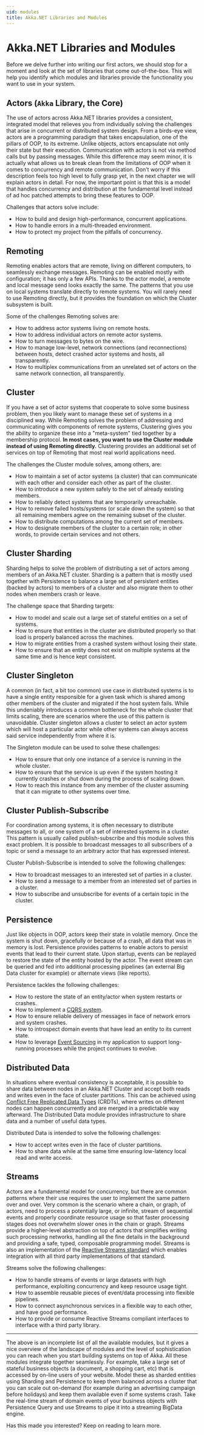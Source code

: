 ```yaml
---
uid: modules
title: Akka.NET Libraries and Modules
---
```

# Akka.NET Libraries and Modules

Before we delve further into writing our first actors, we should stop for a moment and look at the set of libraries
that come out-of-the-box. This will help you identify which modules and libraries provide the functionality you
want to use in your system.

## Actors (`Akka` Library, the Core)

The use of actors across Akka.NET libraries provides a consistent, integrated model that relieves you from individually
solving the challenges that arise in concurrent or distributed system design. From a birds-eye view,
actors are a programming paradigm that takes encapsulation, one of the pillars of OOP, to its extreme.
Unlike objects, actors encapsulate not only their
state but their execution. Communication with actors is not via method calls but by passing messages. While this
difference may seem minor, it is actually what allows us to break clean from the limitations of OOP when it
comes to concurrency and remote communication. Don’t worry if this description feels too high level to fully grasp
yet, in the next chapter we will explain actors in detail. For now, the important point is that this is a model that
handles concurrency and distribution at the fundamental level instead of ad hoc patched attempts to bring these
features to OOP.

Challenges that actors solve include:

* How to build and design high-performance, concurrent applications.
* How to handle errors in a multi-threaded environment.
* How to protect my project from the pitfalls of concurrency.

## Remoting

Remoting enables actors that are remote, living on different computers, to seamlessly exchange messages.
Remoting can be enabled mostly with configuration; it has only a few APIs. Thanks to the actor model,
a remote and local message send looks exactly the same. The patterns that you use on local systems translate
directly to remote systems. You will rarely need to use Remoting directly, but it provides the foundation on
which the Cluster subsystem is built.

Some of the challenges Remoting solves are:

* How to address actor systems living on remote hosts.
* How to address individual actors on remote actor systems.
* How to turn messages to bytes on the wire.
* How to manage low-level, network connections (and reconnections) between hosts, detect crashed actor systems and hosts,
  all transparently.
* How to multiplex communications from an unrelated set of actors on the same network connection, all transparently.

## Cluster

If you have a set of actor systems that cooperate to solve some business problem, then you likely want to manage these set of
systems in a disciplined way. While Remoting solves the problem of addressing and communicating with components of
remote systems, Clustering gives you the ability to organize these into a "meta-system" tied together by a membership
protocol. **In most cases, you want to use the Cluster module instead of using Remoting directly.**
Clustering provides an additional set of services on top of Remoting that most real world applications need.

The challenges the Cluster module solves, among others, are:

* How to maintain a set of actor systems (a cluster) that can communicate with each other and consider each other as part of the cluster.
* How to introduce a new system safely to the set of already existing members.
* How to reliably detect systems that are temporarily unreachable.
* How to remove failed hosts/systems (or scale down the system) so that all remaining members agree on the remaining subset of the cluster.
* How to distribute computations among the current set of members.
* How to designate members of the cluster to a certain role; in other words, to provide certain services and not others.

## Cluster Sharding

Sharding helps to solve the problem of distributing a set of actors among members of an Akka.NET cluster.
Sharding is a pattern that is mostly used together with Persistence to balance a large set of persistent entities
(backed by actors) to members of a cluster and also migrate them to other nodes when members crash or leave.

The challenge space that Sharding targets:

* How to model and scale out a large set of stateful entities on a set of systems.
* How to ensure that entities in the cluster are distributed properly so that load is properly balanced across the machines.
* How to migrate entities from a crashed system without losing their state.
* How to ensure that an entity does not exist on multiple systems at the same time and is hence kept consistent.

## Cluster Singleton

A common (in fact, a bit too common) use case in distributed systems is to have a single entity responsible
for a given task which is shared among other members of the cluster and migrated if the host system fails.
While this undeniably introduces a common bottleneck for the whole cluster that limits scaling,
there are scenarios where the use of this pattern is unavoidable. Cluster singleton allows a cluster to select an
actor system which will host a particular actor while other systems can always access said service independently from
where it is.

The Singleton module can be used to solve these challenges:

* How to ensure that only one instance of a service is running in the whole cluster.
* How to ensure that the service is up even if the system hosting it currently crashes or shut down during the process of scaling down.
* How to reach this instance from any member of the cluster assuming that it can migrate to other systems over time.

## Cluster Publish-Subscribe

For coordination among systems, it is often necessary to distribute messages to all, or one system of a set of
interested systems in a cluster. This pattern is usually called publish-subscribe and this module solves this exact
problem. It is possible to broadcast messages to all subscribers of a topic or send a message to an arbitrary actor that has expressed interest.

Cluster Publish-Subscribe is intended to solve the following challenges:

* How to broadcast messages to an interested set of parties in a cluster.
* How to send a message to a member from an interested set of parties in a cluster.
* How to subscribe and unsubscribe for events of a certain topic in the cluster.

## Persistence

Just like objects in OOP, actors keep their state in volatile memory. Once the system is shut down, gracefully or
because of a crash, all data that was in memory is lost. Persistence provides patterns to enable actors to persist
events that lead to their current state. Upon startup, events can be replayed to restore the state of the entity hosted
by the actor. The event stream can be queried and fed into additional processing pipelines (an external Big Data
cluster for example) or alternate views (like reports).

Persistence tackles the following challenges:

* How to restore the state of an entity/actor when system restarts or crashes.
* How to implement a [CQRS system](https://msdn.microsoft.com/en-us/library/jj591573.aspx).
* How to ensure reliable delivery of messages in face of network errors and system crashes.
* How to introspect domain events that have lead an entity to its current state.
* How to leverage [Event Sourcing](https://martinfowler.com/eaaDev/EventSourcing.html) in my application to support long-running processes while the project continues to evolve.

## Distributed Data

In situations where eventual consistency is acceptable, it is possible to share data between nodes in
an Akka.NET Cluster and accept both reads and writes even in the face of cluster partitions. This can be
achieved using [Conflict Free Replicated Data Types](https://en.wikipedia.org/wiki/Conflict-free_replicated_data_type) (CRDTs), where writes on different nodes can
happen concurrently and are merged in a predictable way afterward. The Distributed Data module
provides infrastructure to share data and a number of useful data types.

Distributed Data is intended to solve the following challenges:

* How to accept writes even in the face of cluster partitions.
* How to share data while at the same time ensuring low-latency local read and write access.

## Streams

Actors are a fundamental model for concurrency, but there are common patterns where their use requires the user
to implement the same pattern over and over. Very common is the scenario where a chain, or graph, of actors, need to
process a potentially large, or infinite, stream of sequential events and properly coordinate resource usage so that
faster processing stages does not overwhelm slower ones in the chain or graph. Streams provide a higher-level
abstraction on top of actors that simplifies writing such processing networks, handling all the fine details in the
background and providing a safe, typed, composable programming model. Streams is also an implementation
of the [Reactive Streams standard](http://www.reactive-streams.org) which enables integration with all third
party implementations of that standard.

Streams solve the following challenges:

* How to handle streams of events or large datasets with high performance, exploiting concurrency and keep resource usage tight.
* How to assemble reusable pieces of event/data processing into flexible pipelines.
* How to connect asynchronous services in a flexible way to each other, and have good performance.
* How to provide or consume Reactive Streams compliant interfaces to interface with a third party library.

***

The above is an incomplete list of all the available modules, but it gives a nice overview of the landscape of modules
and the level of sophistication you can reach when you start building systems on top of Akka. All these modules
integrate together seamlessly. For example, take a large set of stateful business objects
(a document, a shopping cart, etc) that is accessed by on-line users of your website. Model these as sharded
entities using Sharding and Persistence to keep them balanced across a cluster that you can scale out on-demand
(for example during an advertising campaign before holidays) and keep them available even if some systems crash.
Take the real-time stream of domain events of your business objects with Persistence Query and use Streams to pipe
it into a streaming BigData engine.

Has this made you interested? Keep on reading to learn more.
